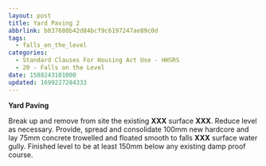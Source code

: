 ```yaml
---
layout: post
title: Yard Paving 2
abbrlink: b037680b42d84bcf9c6197247ae89c0d
tags:
  - falls_on_the_level
categories:
  - Standard Clauses For Housing Act Use - HHSRS
  - 20 - Falls on the Level
date: 1588243101000
updated: 1699227284333
---
```


**Yard Paving**

Break up and remove from site the existing **XXX** surface **XXX**. Reduce level as necessary. Provide, spread and consolidate 100mm new hardcore and lay 75mm concrete trowelled and floated smooth to falls **XXX** surface water gully. Finished level to be at least 150mm below any existing damp proof course.
